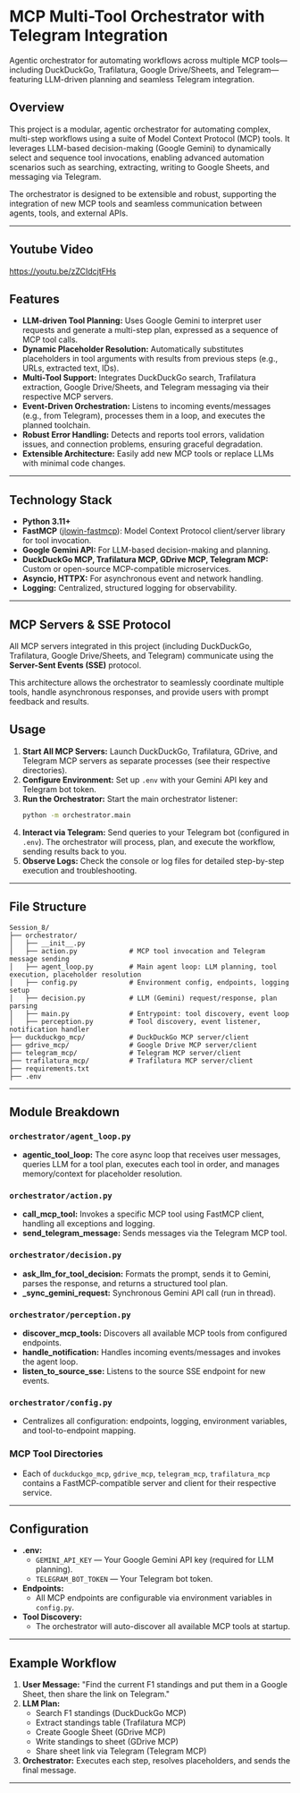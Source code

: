 # MCP Multi-Tool Orchestrator with Telegram Integration
Agentic orchestrator for automating workflows across multiple MCP tools—including DuckDuckGo, Trafilatura, Google Drive/Sheets, and Telegram—featuring LLM-driven planning and seamless Telegram integration.

## Overview

This project is a modular, agentic orchestrator for automating complex, multi-step workflows using a suite of Model Context Protocol (MCP) tools. It leverages LLM-based decision-making (Google Gemini) to dynamically select and sequence tool invocations, enabling advanced automation scenarios such as searching, extracting, writing to Google Sheets, and messaging via Telegram.

The orchestrator is designed to be extensible and robust, supporting the integration of new MCP tools and seamless communication between agents, tools, and external APIs.

---

## Youtube Video

https://youtu.be/zZCIdcjtFHs 

## Features

- **LLM-driven Tool Planning:** Uses Google Gemini to interpret user requests and generate a multi-step plan, expressed as a sequence of MCP tool calls.
- **Dynamic Placeholder Resolution:** Automatically substitutes placeholders in tool arguments with results from previous steps (e.g., URLs, extracted text, IDs).
- **Multi-Tool Support:** Integrates DuckDuckGo search, Trafilatura extraction, Google Drive/Sheets, and Telegram messaging via their respective MCP servers.
- **Event-Driven Orchestration:** Listens to incoming events/messages (e.g., from Telegram), processes them in a loop, and executes the planned toolchain.
- **Robust Error Handling:** Detects and reports tool errors, validation issues, and connection problems, ensuring graceful degradation.
- **Extensible Architecture:** Easily add new MCP tools or replace LLMs with minimal code changes.

---

## Technology Stack

- **Python 3.11+**
- **FastMCP** ([jlowin-fastmcp](https://github.com/jlowin/fastmcp)): Model Context Protocol client/server library for tool invocation.
- **Google Gemini API:** For LLM-based decision-making and planning.
- **DuckDuckGo MCP, Trafilatura MCP, GDrive MCP, Telegram MCP:** Custom or open-source MCP-compatible microservices.
- **Asyncio, HTTPX:** For asynchronous event and network handling.
- **Logging:** Centralized, structured logging for observability.

---

## MCP Servers & SSE Protocol

All MCP servers integrated in this project (including DuckDuckGo, Trafilatura, Google Drive/Sheets, and Telegram) communicate using the **Server-Sent Events (SSE)** protocol.

This architecture allows the orchestrator to seamlessly coordinate multiple tools, handle asynchronous responses, and provide users with prompt feedback and results.

## Usage

1. **Start All MCP Servers:** Launch DuckDuckGo, Trafilatura, GDrive, and Telegram MCP servers as separate processes (see their respective directories).
2. **Configure Environment:** Set up `.env` with your Gemini API key and Telegram bot token.
3. **Run the Orchestrator:** Start the main orchestrator listener:
   ```bash
   python -m orchestrator.main
   ```
4. **Interact via Telegram:** Send queries to your Telegram bot (configured in `.env`). The orchestrator will process, plan, and execute the workflow, sending results back to you.
5. **Observe Logs:** Check the console or log files for detailed step-by-step execution and troubleshooting.

---

## File Structure

```
Session_8/
├── orchestrator/
│   ├── __init__.py
│   ├── action.py             # MCP tool invocation and Telegram message sending
│   ├── agent_loop.py         # Main agent loop: LLM planning, tool execution, placeholder resolution
│   ├── config.py             # Environment config, endpoints, logging setup
│   ├── decision.py           # LLM (Gemini) request/response, plan parsing
│   ├── main.py               # Entrypoint: tool discovery, event loop
│   ├── perception.py         # Tool discovery, event listener, notification handler
├── duckduckgo_mcp/           # DuckDuckGo MCP server/client
├── gdrive_mcp/               # Google Drive MCP server/client
├── telegram_mcp/             # Telegram MCP server/client
├── trafilatura_mcp/          # Trafilatura MCP server/client
├── requirements.txt
├── .env
```

---

## Module Breakdown

### `orchestrator/agent_loop.py`
- **agentic_tool_loop:** The core async loop that receives user messages, queries LLM for a tool plan, executes each tool in order, and manages memory/context for placeholder resolution.

### `orchestrator/action.py`
- **call_mcp_tool:** Invokes a specific MCP tool using FastMCP client, handling all exceptions and logging.
- **send_telegram_message:** Sends messages via the Telegram MCP tool.

### `orchestrator/decision.py`
- **ask_llm_for_tool_decision:** Formats the prompt, sends it to Gemini, parses the response, and returns a structured tool plan.
- **_sync_gemini_request:** Synchronous Gemini API call (run in thread).

### `orchestrator/perception.py`
- **discover_mcp_tools:** Discovers all available MCP tools from configured endpoints.
- **handle_notification:** Handles incoming events/messages and invokes the agent loop.
- **listen_to_source_sse:** Listens to the source SSE endpoint for new events.

### `orchestrator/config.py`
- Centralizes all configuration: endpoints, logging, environment variables, and tool-to-endpoint mapping.

### MCP Tool Directories
- Each of `duckduckgo_mcp`, `gdrive_mcp`, `telegram_mcp`, `trafilatura_mcp` contains a FastMCP-compatible server and client for their respective service.

---

## Configuration

- **.env:**  
  - `GEMINI_API_KEY` — Your Google Gemini API key (required for LLM planning).
  - `TELEGRAM_BOT_TOKEN` — Your Telegram bot token.
- **Endpoints:**  
  - All MCP endpoints are configurable via environment variables in `config.py`.
- **Tool Discovery:**  
  - The orchestrator will auto-discover all available MCP tools at startup.

---

## Example Workflow

1. **User Message:** "Find the current F1 standings and put them in a Google Sheet, then share the link on Telegram."
2. **LLM Plan:**  
   - Search F1 standings (DuckDuckGo MCP)
   - Extract standings table (Trafilatura MCP)
   - Create Google Sheet (GDrive MCP)
   - Write standings to sheet (GDrive MCP)
   - Share sheet link via Telegram (Telegram MCP)
3. **Orchestrator:** Executes each step, resolves placeholders, and sends the final message.

---

